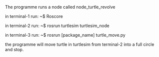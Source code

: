 

The programme runs a node called node_turtle_revolve

in terminal-1 run: ~$ Roscore

in terminal-2 run:
~$ rosrun turtlesim turtlesim_node

in terminal-3 run: ~$ rosrun [package_name] turtle_move.py

the programme will move turtle in turtlesim from terminal-2 into a full circle and stop.
